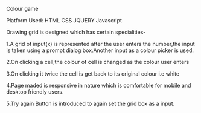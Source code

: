 Colour game

Platform Used: HTML CSS JQUERY Javascript

Drawing grid is designed which has certain specialities-

1.A grid of input(x) is represented after the user enters the number,the input is taken using a prompt dialog box.Another input as a colour picker is used. 

2.On clicking a cell,the colour of cell is changed as the colour user enters 

3.On clicking it twice the cell is get back to its original colour i.e white

4.Page maded is responsive in nature which is comfortable for mobile and desktop friendly users.

5.Try again Button is introduced to again set the grid box as a input.

